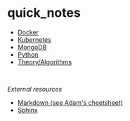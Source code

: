 # quick_notes


* [Docker](docker.md)
* [Kubernetes](kubernetes.md)
* [MongoDB](mongo.md)
* [Python](python.md)
* [Theory/Algorithms](theory.md)

<br>

*External resources*
* [Markdown (see Adam's cheetsheet)](https://github.com/adam-p/markdown-here/wiki/Markdown-Cheatsheet)
* [Sphinx](https://www.sphinx-doc.org/en/master/usage/restructuredtext/basics.html)
